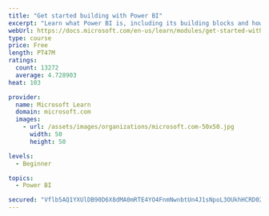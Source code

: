 ```yaml
---
title: "Get started building with Power BI"
excerpt: "Learn what Power BI is, including its building blocks and how they work together."
webUrl: https://docs.microsoft.com/en-us/learn/modules/get-started-with-power-bi/
type: course
price: Free
length: PT47M
ratings:
  count: 13272
  average: 4.728903
heat: 103

provider:
  name: Microsoft Learn
  domain: microsoft.com
  images:
    - url: /assets/images/organizations/microsoft.com-50x50.jpg
      width: 50
      height: 50

levels:
  - Beginner

topics:
  - Power BI

secured: "Vflb5AQ1YXUlDB90D6X8dMA0mRTE4YO4FnmNwnbtUn4J1sNpoL3OUkhHCRD02NFneUo/KBiN+BfYqdySjTcx4pyOFNpVJOgaqFe25SOqF9p0psrIJcOM+64xlNoFnzC7SUZAtHvT/cb/vNpF7e7S449vg/0X69Tp8/hIIWAQnNzCQoqtijlcz7GMTB/5RSedtq62dU04qTY06zNCGwQqBQAp0B+2Umke56qndvBd1sjz3N8VB2qc+XqKUNuUwaHI8ooBhXXyAyAgAHmEcX3vSvTkzqfoXpq0+l4z3HbvL/YchwD4fsdAx2I+QxszgJVo/7WIBuLR58v6LOi9kTrpINmJgbDG7dfq9nmYczAGDNC6KytAC1aKmOyeuQnPgL3OwvOibNlkvwHJ5Z1kx6weqg==;BWJRKJVZ1yhApdsNEDHSzQ=="
---
```


